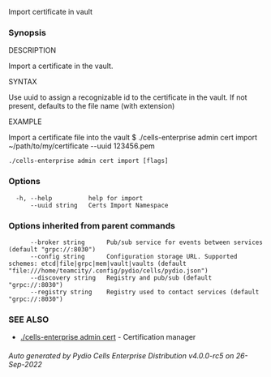 Import certificate in vault

### Synopsis


DESCRIPTION

  Import a certificate in the vault. 

SYNTAX

  Use uuid to assign a recognizable id to the certificate in the vault. If not present, defaults to the file name (with extension)

EXAMPLE

  Import a certificate file into the vault 
  $ ./cells-enterprise admin cert import ~/path/to/my/certificate --uuid 123456.pem



```
./cells-enterprise admin cert import [flags]
```

### Options

```
  -h, --help          help for import
      --uuid string   Certs Import Namespace
```

### Options inherited from parent commands

```
      --broker string      Pub/sub service for events between services (default "grpc://:8030")
      --config string      Configuration storage URL. Supported schemes: etcd|file|grpc|mem|vault|vaults (default "file:///home/teamcity/.config/pydio/cells/pydio.json")
      --discovery string   Registry and pub/sub (default "grpc://:8030")
      --registry string    Registry used to contact services (default "grpc://:8030")
```

### SEE ALSO

* [./cells-enterprise admin cert](./cells-enterprise-admin-cert)	 - Certification manager

###### Auto generated by Pydio Cells Enterprise Distribution v4.0.0-rc5 on 26-Sep-2022
